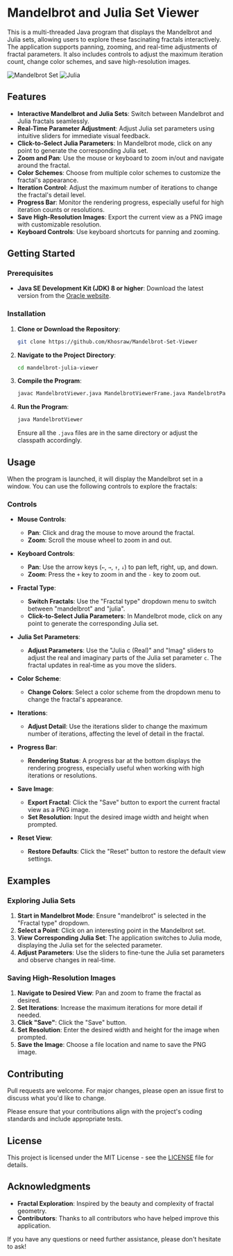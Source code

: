 # Mandelbrot and Julia Set Viewer

This is a multi-threaded Java program that displays the Mandelbrot and Julia sets, allowing users to explore these fascinating fractals interactively. The application supports panning, zooming, and real-time adjustments of fractal parameters. It also includes controls to adjust the maximum iteration count, change color schemes, and save high-resolution images.

![Mandelbrot Set](https://github.com/user-attachments/assets/c966ffbe-40b8-4adf-9720-86f05e05728f)
![Julia](https://github.com/user-attachments/assets/069f9af6-5faf-4806-8abe-18808af53be9)


## Features

- **Interactive Mandelbrot and Julia Sets**: Switch between Mandelbrot and Julia fractals seamlessly.
- **Real-Time Parameter Adjustment**: Adjust Julia set parameters using intuitive sliders for immediate visual feedback.
- **Click-to-Select Julia Parameters**: In Mandelbrot mode, click on any point to generate the corresponding Julia set.
- **Zoom and Pan**: Use the mouse or keyboard to zoom in/out and navigate around the fractal.
- **Color Schemes**: Choose from multiple color schemes to customize the fractal's appearance.
- **Iteration Control**: Adjust the maximum number of iterations to change the fractal's detail level.
- **Progress Bar**: Monitor the rendering progress, especially useful for high iteration counts or resolutions.
- **Save High-Resolution Images**: Export the current view as a PNG image with customizable resolution.
- **Keyboard Controls**: Use keyboard shortcuts for panning and zooming.

## Getting Started

### Prerequisites

- **Java SE Development Kit (JDK) 8 or higher**: Download the latest version from the [Oracle website](https://www.oracle.com/java/technologies/javase-downloads.html).

### Installation

1. **Clone or Download the Repository**:

   ```bash
   git clone https://github.com/Khosraw/Mandelbrot-Set-Viewer
   ```

2. **Navigate to the Project Directory**:

   ```bash
   cd mandelbrot-julia-viewer
   ```

3. **Compile the Program**:

   ```bash
   javac MandelbrotViewer.java MandelbrotViewerFrame.java MandelbrotPanel.java
   ```

4. **Run the Program**:

   ```bash
   java MandelbrotViewer
   ```

   Ensure all the `.java` files are in the same directory or adjust the classpath accordingly.

## Usage

When the program is launched, it will display the Mandelbrot set in a window. You can use the following controls to explore the fractals:

### Controls

- **Mouse Controls**:
  - **Pan**: Click and drag the mouse to move around the fractal.
  - **Zoom**: Scroll the mouse wheel to zoom in and out.

- **Keyboard Controls**:
  - **Pan**: Use the arrow keys (`←`, `→`, `↑`, `↓`) to pan left, right, up, and down.
  - **Zoom**: Press the `+` key to zoom in and the `-` key to zoom out.

- **Fractal Type**:
  - **Switch Fractals**: Use the "Fractal type" dropdown menu to switch between "mandelbrot" and "julia".
  - **Click-to-Select Julia Parameters**: In Mandelbrot mode, click on any point to generate the corresponding Julia set.

- **Julia Set Parameters**:
  - **Adjust Parameters**: Use the "Julia c (Real)" and "Imag" sliders to adjust the real and imaginary parts of the Julia set parameter `c`. The fractal updates in real-time as you move the sliders.

- **Color Scheme**:
  - **Change Colors**: Select a color scheme from the dropdown menu to change the fractal's appearance.

- **Iterations**:
  - **Adjust Detail**: Use the iterations slider to change the maximum number of iterations, affecting the level of detail in the fractal.

- **Progress Bar**:
  - **Rendering Status**: A progress bar at the bottom displays the rendering progress, especially useful when working with high iterations or resolutions.

- **Save Image**:
  - **Export Fractal**: Click the "Save" button to export the current fractal view as a PNG image.
  - **Set Resolution**: Input the desired image width and height when prompted.

- **Reset View**:
  - **Restore Defaults**: Click the "Reset" button to restore the default view settings.

## Examples

### Exploring Julia Sets

1. **Start in Mandelbrot Mode**: Ensure "mandelbrot" is selected in the "Fractal type" dropdown.
2. **Select a Point**: Click on an interesting point in the Mandelbrot set.
3. **View Corresponding Julia Set**: The application switches to Julia mode, displaying the Julia set for the selected parameter.
4. **Adjust Parameters**: Use the sliders to fine-tune the Julia set parameters and observe changes in real-time.

### Saving High-Resolution Images

1. **Navigate to Desired View**: Pan and zoom to frame the fractal as desired.
2. **Set Iterations**: Increase the maximum iterations for more detail if needed.
3. **Click "Save"**: Click the "Save" button.
4. **Set Resolution**: Enter the desired width and height for the image when prompted.
5. **Save the Image**: Choose a file location and name to save the PNG image.

## Contributing

Pull requests are welcome. For major changes, please open an issue first to discuss what you'd like to change.

Please ensure that your contributions align with the project's coding standards and include appropriate tests.

## License

This project is licensed under the MIT License - see the [LICENSE](LICENSE) file for details.

## Acknowledgments

- **Fractal Exploration**: Inspired by the beauty and complexity of fractal geometry.
- **Contributors**: Thanks to all contributors who have helped improve this application.

If you have any questions or need further assistance, please don't hesitate to ask!
